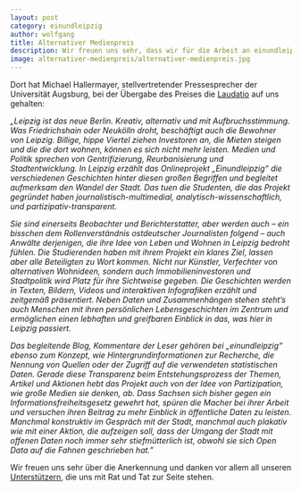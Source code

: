 ```yaml
---
layout: post
category: einundleipzig
author: wolfgang
title: Alternativer Medienpreis
description: Wir freuen uns sehr, dass wir für die Arbeit an einundleipzig einen 2. Preis in der Sparte „Online“ beim Alternativen Medienpreis 2015 verliehen bekommen haben. Letzten Freitag fand im Bildungszentrum Nürnberg die Preisverleihung statt.
image: alternativer-medienpreis/alternativer-medienpreis.jpg
---
```

Dort hat Michael Hallermayer, stellvertretender Pressesprecher der Universität Augsburg, bei der Übergabe des Preises die [Laudatio](http://www.alternativer-medienpreis.de/pdf/15_2einundleipzig.pdf) auf uns gehalten:

*„Leipzig ist das neue Berlin. Kreativ, alternativ und mit Aufbruchsstimmung. Was Friedrichshain oder Neukölln droht, beschäftigt auch die Bewohner von Leipzig. Billige, hippe Viertel ziehen Investoren an, die Mieten steigen und die die dort  wohnen, können es sich nicht mehr leisten. Medien und Politik sprechen von Gentrifizierung, Reurbanisierung und Stadtentwicklung. In Leipzig erzählt das Onlineprojekt „Einundleipzig“ die verschiedenen Geschichten hinter diesen großen Begriffen und begleitet aufmerksam den Wandel der Stadt. Das tuen die Studenten, die das Projekt gegründet haben journalistisch-multimedial, analytisch-wissenschaftlich, und partizipativ-transparent.*

*Sie sind einerseits Beobachter und Berichterstatter, aber werden auch – ein bisschen dem Rollenverständnis ostdeutscher Journalisten folgend – auch Anwälte derjenigen, die ihre Idee von Leben und Wohnen in Leipzig bedroht fühlen. Die Studierenden haben mit ihrem Projekt ein klares Ziel, lassen aber alle Beteiligten zu Wort kommen. Nicht nur Künstler, Verfechter von alternativen Wohnideen, sondern auch Immobilieninvestoren und Stadtpolitik wird Platz für ihre Sichtweise gegeben. Die Geschichten werden in Texten, Bildern, Videos und interaktiven Infografiken erzählt und zeitgemäß präsentiert. Neben Daten und Zusammenhängen stehen steht’s auch Menschen mit ihren persönlichen Lebensgeschichten im Zentrum und ermöglichen einen lebhaften und greifbaren Einblick in das, was hier in Leipzig passiert.*

*Das begleitende Blog, Kommentare der Leser gehören bei „einundleipzig“ ebenso zum Konzept, wie Hintergrundinformationen zur Recherche, die Nennung von Quellen oder der Zugriff auf die verwendeten statistischen Daten. Gerade diese Transparenz beim Entstehungsprozess der Themen, Artikel und Aktionen hebt das Projekt auch von der Idee von Partizipation, wie große Medien sie denken, ab. Dass Sachsen sich bisher gegen ein Informationsfreiheitsgesetz gewehrt hat, spüren die Macher bei ihrer Arbeit und versuchen ihren Beitrag zu mehr Einblick in öffentliche Daten zu leisten. Manchmal konstruktiv im Gespräch mit der Stadt, manchmal auch plakativ wie mit einer Aktion, die aufzeigen soll, dass der Umgang der Stadt mit offenen Daten noch immer sehr stiefmütterlich ist, obwohl sie sich Open Data auf die Fahnen geschrieben hat.”*

Wir freuen uns sehr über die Anerkennung und danken vor allem all unseren [Unterstützern](/dank/), die uns mit Rat und Tat zur Seite stehen.